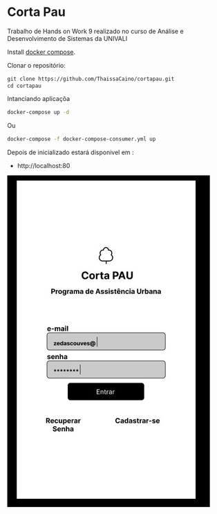 # Corta Pau

Trabalho de Hands on Work 9 realizado no curso de Análise e Desenvolvimento de Sistemas da UNIVALI


Install [docker compose](https://docs.docker.com/compose/install/).


Clonar o repositório:

```
git clone https://github.com/ThaissaCaino/cortapau.git
cd cortapau
```

Intanciando aplicaçõa
```sh
docker-compose up -d
```
Ou

```sh
docker-compose -f docker-compose-consumer.yml up
```

Depois de inicializado estará disponivel em :

- http://localhost:80

 
![Login Page](www//login_c.JPG)
